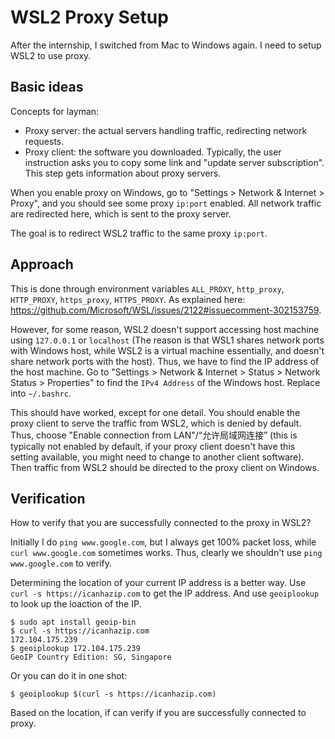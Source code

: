 # WSL2 Proxy Setup

After the internship, I switched from Mac to Windows again. I need to setup WSL2 to use proxy.



## Basic ideas

Concepts for layman: 

- Proxy server: the actual servers handling traffic, redirecting network requests.
- Proxy client: the software you downloaded. Typically, the user instruction asks you to copy some link and "update server subscription". This step gets information about proxy servers.

When you enable proxy on Windows, go to "Settings > Network & Internet > Proxy", and you should see some proxy `ip:port` enabled. All network traffic are redirected here, which is sent to the proxy server.

The goal is to redirect WSL2 traffic to the same proxy `ip:port`.



## Approach

This is done through environment variables `ALL_PROXY`, `http_proxy`, `HTTP_PROXY`, `https_proxy`, `HTTPS_PROXY`. As explained here: https://github.com/Microsoft/WSL/issues/2122#issuecomment-302153759.

However, for some reason, WSL2 doesn't support accessing host machine using `127.0.0.1` or `localhost` (The reason is that WSL1 shares network ports with Windows host, while WSL2 is a virtual machine essentially, and doesn't share network ports with the host). Thus, we have to find the IP address of the host machine. Go to "Settings > Network & Internet > Status > Network Status > Properties" to find the `IPv4 Address` of the Windows host. Replace into `~/.bashrc`.

This should have worked, except for one detail. You should enable the proxy client to serve the traffic from WSL2, which is denied by default. Thus, choose "Enable connection from LAN"/“允许局域网连接” (this is typically not enabled by default, if your proxy client doesn't have this setting available, you might need to change to another client software). Then traffic from WSL2 should be directed to the proxy client on Windows.



## Verification

How to verify that you are successfully connected to the proxy in WSL2?

Initially I do `ping www.google.com`, but I always get 100% packet loss, while `curl www.google.com` sometimes works. Thus, clearly we shouldn't use `ping www.google.com` to verify.

Determining the location of your current IP address is a better way. Use `curl -s https://icanhazip.com` to get the IP address. And use `geoiplookup` to look up the loaction of the IP.

```
$ sudo apt install geoip-bin
$ curl -s https://icanhazip.com
172.104.175.239
$ geoiplookup 172.104.175.239
GeoIP Country Edition: SG, Singapore
```

Or you can do it in one shot:

```
$ geoiplookup $(curl -s https://icanhazip.com)
```

Based on the location, if can verify if you are successfully connected to proxy.

